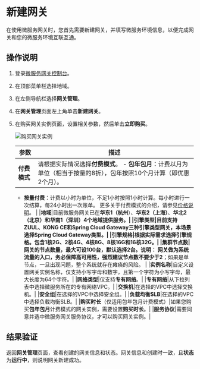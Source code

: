 # 新建网关

在使用微服务网关时，您首先需要新建网关，并填写微服务环境信息，以便完成网关和您的微服务环境互联互通。

## 操作说明

1.  登录[微服务网关控制台](https://microgw.console.aliyun.com)。

2.  在顶部菜单栏选择地域。

3.  在左侧导航栏选择**网关管理**。

4.  在**网关管理**页面左上角单击**新建网关**。

5.  在购买网关实例页面，设置相关参数，然后单击**立即购买**。

    ![购买网关实例](https://static-aliyun-doc.oss-accelerate.aliyuncs.com/assets/img/zh-CN/9616918061/p202800.png)

    |参数|描述|
    |--|--|
    |**付费模式**|请根据实际情况选择**付费模式**。    -   **包年包月**：计费以月为单位（相当于按量的8折），包年按照10个月计算（即优惠2个月）。
    -   **按量付费**：计费以小时为单位，不足1小时按照1小时计算。每小时进行一次结算，每24小时出一次账单。
更多关于付费模式的介绍，请参见[价格说明]()。 |
    |**地域**|目前微服务网关已在**华东1（杭州**）、**华东2（上海）**、**华北2（北京）**和**华南1（深圳）**4个地域提供服务。|
    |**引擎类型**|目前支持ZUUL、KONG CE和Spring Cloud Gateway三种引擎类型网关，本场景选择Spring Cloud Gateway类型。|
    |**引擎规格**|根据实际需求选择引擎规格。包含1核2G、2核4G、4核8G、8核16G和16核32G。|
    |**集群节点数**|网关的节点数量，最大可设100台，默认选择2台。**说明：** 网关做为系统流量的入口，务必保障高可用性，强烈建议**节点数不要少于2**；如果是单节点，一旦出现问题，整个系统就存在瘫痪的风险。 |
    |**实例名称**|自定义设置网关实例名称，仅支持小写字母和数字，且第一个字符为小写字母，最大长度为64个字符。|
    |**网络类型**|仅支持**专有网络**。|
    |**专有网络**|从下拉列表中选择微服务所在的专有网络VPC。|
    |**交换机**|在选择的VPC中选择交换机。|
    |**安全组**|在选择的VPC中选择安全组。|
    |**负载均衡SLB**|在选择的VPC中选择负载均衡SLB。|
    |**购买时长**（仅适用包年包月计费模式）|如果您购买**包年包月**计费模式的网关实例，需要设置**购买时长**。|
    |**服务协议**|需要同意并选中微服务网关服务协议，才可以购买网关实例。|


## 结果验证

返回**网关管理**页面，查看创建的网关信息和状态。网关信息和创建时一致，且**状态**为**运行中**，则说明网关新建成功。


